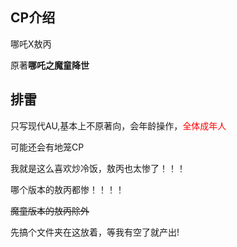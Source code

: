 ## CP介绍

哪吒X敖丙

原著**哪吒之魔童降世**

## 排雷

只写现代AU,基本上不原著向，会年龄操作，<font color=#ff0000>全体成年人</font>

可能还会有地笼CP

我就是这么喜欢炒冷饭，敖丙也太惨了！！！

哪个版本的敖丙都惨！！！！

<s>魔童版本的敖丙除外</s>

先搞个文件夹在这放着，等我有空了就产出!
